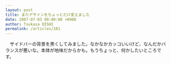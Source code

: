 ```yaml
---
layout: post
title: またデザインをちょっとだけ変えました
date: 2007-07-03 00:00:00 +0900
author: Tsukasa OISHI
permalink: /articles/181
---
```


　サイドバーの背景を黒くしてみました。なかなかカッコいいけど、なんだかバランスが悪いな。本体が地味だからかも。もうちょっと、何かしたいところです。

